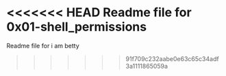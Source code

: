 <<<<<<< HEAD
Readme file for 0x01-shell_permissions
=======
Readme file for i am betty
>>>>>>> 91f709c232aabe0e63c65c34adf3a1111865059a
